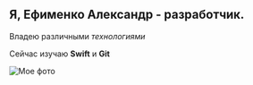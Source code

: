 ## Я, Ефименко Александр - разработчик.

Владею различными _технологиями_ 

Сейчас изучаю **Swift** и **Git** 


![Мое фото](https://i01.fotocdn.net/s108/58d55a1b3a93fbe1/public_pin_l/2363495226.jpg)